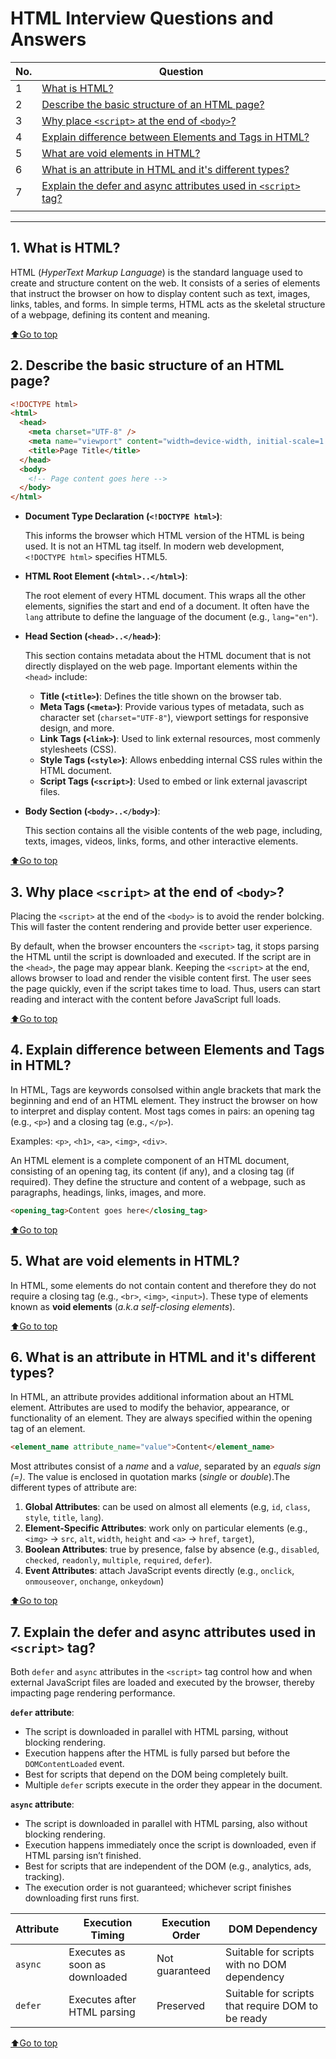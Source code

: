 # HTML Interview Questions and Answers

| No. | Question                                                                                                                       |
| --- | ------------------------------------------------------------------------------------------------------------------------------ |
| 1   | [What is HTML?](#1-what-is-HTML)                                                                                               |
| 2   | [Describe the basic structure of an HTML page?](#2-describe-the-basic-structure-of-an-html-page)                               |
| 3   | [Why place `<script>` at the end of `<body>`?](#3-why-place-script-at-the-end-of-body)                                         |
| 4   | [Explain difference between Elements and Tags in HTML?](#4-explain-difference-between-elements-and-tags-in-html)               |
| 5   | [What are void elements in HTML?](#5-what-are-void-elements-in-html)                                                           |
| 6   | [What is an attribute in HTML and it's different types?](#6-what-is-an-attribute-in-html-and-its-different-types)              |
| 7   | [Explain the defer and async attributes used in `<script>` tag?](#7-explain-the-defer-and-async-attributes-used-in-script-tag) |
|     | []()                                                                                                                           |

---

## 1. What is HTML?

HTML (_HyperText Markup Language_) is the standard language used to create and structure content on the web. It consists of a series of elements that instruct the browser on how to display content such as text, images, links, tables, and forms. In simple terms, HTML acts as the skeletal structure of a webpage, defining its content and meaning.

[⬆️Go to top](#html-interview-questions-and-answers)

## 2. Describe the basic structure of an HTML page?

```html
<!DOCTYPE html>
<html>
  <head>
    <meta charset="UTF-8" />
    <meta name="viewport" content="width=device-width, initial-scale=1.0" />
    <title>Page Title</title>
  </head>
  <body>
    <!-- Page content goes here -->
  </body>
</html>
```

- **Document Type Declaration (`<!DOCTYPE html>`)**:

  This informs the browser which HTML version of the HTML is being used. It is not an HTML tag itself. In modern web development, `<!DOCTYPE html>` specifies HTML5.

- **HTML Root Element (`<html>..</html>`)**:

  The root element of every HTML document. This wraps all the other elements, signifies the start and end of a document. It often have the `lang` attribute to define the language of the document (e.g., `lang="en"`).

- **Head Section (`<head>..</head>`)**:

  This section contains metadata about the HTML document that is not directly displayed on the web page. Important elements within the `<head>` include:

  - **Title (`<title>`)**: Defines the title shown on the browser tab.
  - **Meta Tags (`<meta>`)**: Provide various types of metadata, such as character set (`charset="UTF-8"`), viewport settings for responsive design, and more.
  - **Link Tags (`<link>`)**: Used to link external resources, most commenly stylesheets (CSS).
  - **Style Tags (`<style>`)**: Allows enbedding internal CSS rules within the HTML document.
  - **Script Tags (`<script>`)**: Used to embed or link external javascript files.

- **Body Section (`<body>..</body>`)**:

  This section contains all the visible contents of the web page, including, texts, images, videos, links, forms, and other interactive elements.

[⬆️Go to top](#html-interview-questions-and-answers)

## 3. Why place `<script>` at the end of `<body>`?

Placing the `<script>` at the end of the `<body>` is to avoid the render bolcking. This will faster the content rendering and provide better user experience.

By default, when the browser encounters the `<script>` tag, it stops parsing the HTML until the script is downloaded and executed. If the script are in the `<head>`, the page may appear blank. Keeping the `<script>` at the end, allows browser to load and render the visible content first. The user sees the page quickly, even if the script takes time to load. Thus, users can start reading and interact with the content before JavaScript full loads.

[⬆️Go to top](#html-interview-questions-and-answers)

## 4. Explain difference between Elements and Tags in HTML?

In HTML, Tags are keywords consolsed within angle brackets that mark the beginning and end of an HTML element. They instruct the browser on how to interpret and display content. Most tags comes in pairs: an opening tag (e.g., `<p>`) and a closing tag (e.g., `</p>`).

Examples: `<p>`, `<h1>`, `<a>`, `<img>`, `<div>`.

An HTML element is a complete component of an HTML document, consisting of an opening tag, its content (if any), and a closing tag (if required). They define the structure and content of a webpage, such as paragraphs, headings, links, images, and more.

```html
<opening_tag>Content goes here</closing_tag>
```

[⬆️Go to top](#html-interview-questions-and-answers)

## 5. What are void elements in HTML?

In HTML, some elements do not contain content and therefore they do not require a closing tag (e.g., `<br>`, `<img>`, `<input>`). These type of elements known as **void elements** (_a.k.a self-closing elements_).

[⬆️Go to top](#html-interview-questions-and-answers)

## 6. What is an attribute in HTML and it's different types?

In HTML, an attribute provides additional information about an HTML element. Attributes are used to modify the behavior, appearance, or functionality of an element. They are always specified within the opening tag of an element.

```html
<element_name attribute_name="value">Content</element_name>
```

Most attributes consist of a _name_ and a _value_, separated by an _equals sign (=)_. The value is enclosed in quotation marks (_single_ or _double_).The different types of attribute are:

1. **Global Attributes**: can be used on almost all elements (e.g, `id`, `class`, `style`, `title`, `lang`).
2. **Element-Specific Attributes**: work only on particular elements (e.g., `<img>` -> `src`, `alt`, `width`, `height` and `<a>` -> `href`, `target`),
3. **Boolean Attributes**: true by presence, false by absence (e.g., `disabled`, `checked`, `readonly`, `multiple`, `required`, `defer`).
4. **Event Attributes**: attach JavaScript events directly (e.g., `onclick`, `onmouseover`, `onchange`, `onkeydown`)

[⬆️Go to top](#html-interview-questions-and-answers)

## 7. Explain the defer and async attributes used in `<script>` tag?

Both `defer` and `async` attributes in the `<script>` tag control how and when external JavaScript files are loaded and executed by the browser, thereby impacting page rendering performance.

**`defer` attribute**:

- The script is downloaded in parallel with HTML parsing, without blocking rendering.
- Execution happens after the HTML is fully parsed but before the `DOMContentLoaded` event.
- Best for scripts that depend on the DOM being completely built.
- Multiple `defer` scripts execute in the order they appear in the document.

**`async` attribute**:

- The script is downloaded in parallel with HTML parsing, also without blocking rendering.
- Execution happens immediately once the script is downloaded, even if HTML parsing isn’t finished.
- Best for scripts that are independent of the DOM (e.g., analytics, ads, tracking).
- The execution order is not guaranteed; whichever script finishes downloading first runs first.

| Attribute | Execution Timing               | Execution Order | DOM Dependency                                    |
| --------- | ------------------------------ | --------------- | ------------------------------------------------- |
| `async`   | Executes as soon as downloaded | Not guaranteed  | Suitable for scripts with no DOM dependency       |
| `defer`   | Executes after HTML parsing    | Preserved       | Suitable for scripts that require DOM to be ready |

[⬆️Go to top](#html-interview-questions-and-answers)

